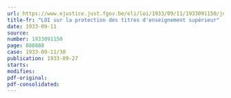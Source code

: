```yaml
---
url: https://www.ejustice.just.fgov.be/eli/loi/1933/09/11/1933091150/justel
title-fr: "LOI sur la protection des titres d'enseignement supérieur"
date: 1933-09-11
source:
number: 1933091150
page: 888888
case: 1933-09-11/30
publication: 1933-09-27
starts:
modifies:
pdf-original:
pdf-consolidated:
---
```


